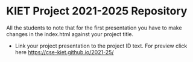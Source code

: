 # KIET Project 2021-2025 Repository
All the students to note that for the first presentation you have to make changes in the index.html against your project title. 
* Link your project presentation to the project ID text. For preview click here https://cse-kiet.github.io/2021-25/
